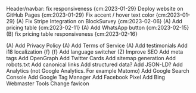 Header/navbar: fix responsiveness {cm:2023-01-29}
Deploy website on GitHub Pages {cm:2023-01-29}
Fix accent / hover text color {cm:2023-01-29}
(A) Fix Stripe Integration on BlockSurvey {cm:2023-02-06}
(A) Add pricing table {cm:2023-02-11}
(A) Add WhatsApp button {cm:2023-02-15}
(B) fix pricing table responsiveness {cm:2023-02-16}

(A) Add Privacy Policy
(A) Add Terms of Service
(A) Add testimonials
Add i18 localization {f} {f}
    Add language switcher
(Z) Improve SEO
    Add meta tags
    Add OpenGraph
    Add Twitter Cards
    Add sitemap generation
    Add robots.txt
    Add canonical links
    Add structured data?
    Add JSON-LD?
    Add Analytics (not Google Analytics. For example Matomo)
    Add Google Search Console
    Add Google Tag Manager
    Add Facebook Pixel
    Add Bing Webmaster Tools
Change favicon
